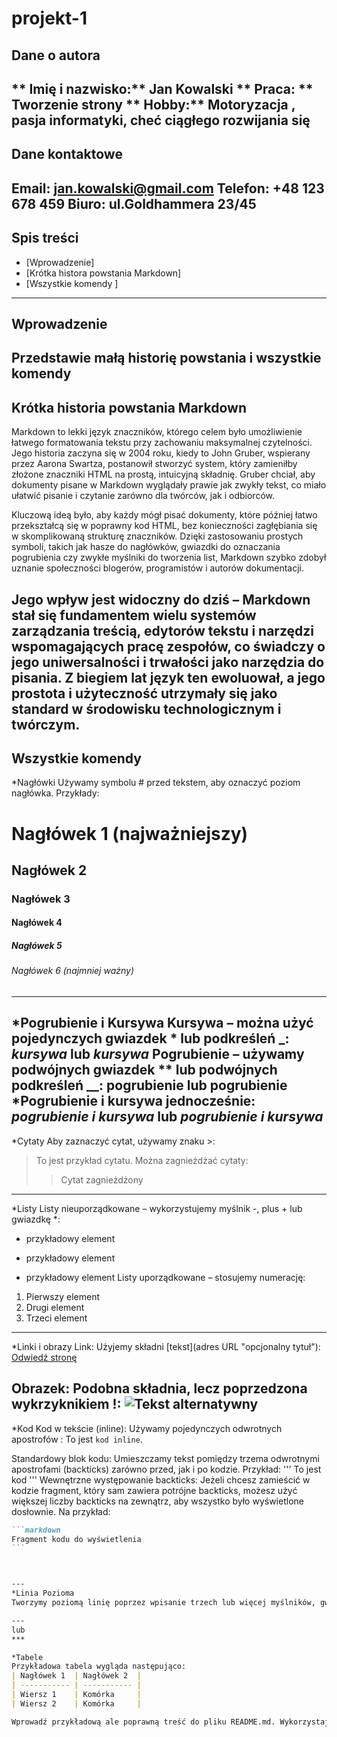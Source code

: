 # projekt-1
## Dane o autora 
** Imię i nazwisko:** Jan Kowalski
** Praca: ** Tworzenie strony
** Hobby:** Motoryzacja , pasja informatyki, cheć ciągłego rozwijania się
---
## Dane kontaktowe
**Email:** jan.kowalski@gmail.com
**Telefon:** +48 123 678 459
**Biuro:** ul.Goldhammera 23/45
---
## Spis treści
+ [Wprowadzenie]
+ [Krótka histora powstania Markdown]
+ [Wszystkie komendy ]
 --- 
  

## Wprowadzenie 
Przedstawie małą historię powstania i wszystkie komendy
---
## Krótka historia powstania Markdown
Markdown to lekki język znaczników, którego celem było umożliwienie łatwego formatowania tekstu przy zachowaniu maksymalnej czytelności. Jego historia zaczyna się w 2004 roku, kiedy to John Gruber, wspierany przez Aarona Swartza, postanowił stworzyć system, który zamieniłby złożone znaczniki HTML na prostą, intuicyjną składnię. Gruber chciał, aby dokumenty pisane w Markdown wyglądały prawie jak zwykły tekst, co miało ułatwić pisanie i czytanie zarówno dla twórców, jak i odbiorców.

Kluczową ideą było, aby każdy mógł pisać dokumenty, które później łatwo przekształcą się w poprawny kod HTML, bez konieczności zagłębiania się w skomplikowaną strukturę znaczników. Dzięki zastosowaniu prostych symboli, takich jak hasze do nagłówków, gwiazdki do oznaczania pogrubienia czy zwykłe myślniki do tworzenia list, Markdown szybko zdobył uznanie społeczności blogerów, programistów i autorów dokumentacji.

Jego wpływ jest widoczny do dziś – Markdown stał się fundamentem wielu systemów zarządzania treścią, edytorów tekstu i narzędzi wspomagających pracę zespołów, co świadczy o jego uniwersalności i trwałości jako narzędzia do pisania. Z biegiem lat język ten ewoluował, a jego prostota i użyteczność utrzymały się jako standard w środowisku technologicznym i twórczym.
---
## Wszystkie komendy
*Nagłówki 
Używamy symbolu # przed tekstem, aby oznaczyć poziom nagłówka. Przykłady:
# Nagłówek 1 (najważniejszy)
## Nagłówek 2
### Nagłówek 3
#### Nagłówek 4
##### Nagłówek 5
###### Nagłówek 6 (najmniej ważny)
---
*Pogrubienie i Kursywa
Kursywa – można użyć pojedynczych gwiazdek * lub podkreśleń _:
*kursywa* lub _kursywa_
Pogrubienie – używamy podwójnych gwiazdek ** lub podwójnych podkreśleń __:
**pogrubienie** lub __pogrubienie__
*Pogrubienie i kursywa jednocześnie:
***pogrubienie i kursywa*** lub ___pogrubienie i kursywa___ 
---
*Cytaty
Aby zaznaczyć cytat, używamy znaku >:
> To jest przykład cytatu.
Można zagnieżdżać cytaty:
>> Cytat zagnieżdżony
---
*Listy
Listy nieuporządkowane – wykorzystujemy myślnik -, plus + lub gwiazdkę *:
- przykładowy element
+ przykładowy element
* przykładowy element
Listy uporządkowane – stosujemy numerację:
1. Pierwszy element
2. Drugi element
3. Trzeci element
---
*Linki i obrazy
Link: Użyjemy składni [tekst](adres URL "opcjonalny tytuł"):
[Odwiedź stronę](https://example.com "Przykładowy tytuł") 

Obrazek: Podobna składnia, lecz poprzedzona wykrzyknikiem !:
![Tekst alternatywny](https://example.com/obrazek.jpg "Opcjonalny tytuł")
---
*Kod
Kod w tekście (inline): Używamy pojedynczych odwrotnych apostrofów :
To jest `kod inline`.

Standardowy blok kodu: Umieszczamy tekst pomiędzy trzema odwrotnymi apostrofami (backticks) zarówno przed, jak i po kodzie. Przykład:
'''
To jest kod
'''
Wewnętrzne występowanie backticks: Jeżeli chcesz zamieścić w kodzie fragment, który sam zawiera potrójne backticks, możesz użyć większej liczby backticks na zewnątrz, aby wszystko było wyświetlone dosłownie. Na przykład:

````markdown
```markdown
Fragment kodu do wyświetlenia
```



---
*Linia Pozioma
Tworzymy poziomą linię poprzez wpisanie trzech lub więcej myślników, gwiazdek albo podkreśleń na oddzielnej linii:

---
lub
***

*Tabele
Przykładowa tabela wygląda następująco:
| Nagłówek 1  | Nagłówek 2  |
| ----------- | ----------- |
| Wiersz 1    | Komórka     |
| Wiersz 2    | Komórka     |

Wprowadź przykładową ale poprawną treść do pliku README.md. Wykorzystaj format markdown tworząc w nim dane o autorze i dane kontaktowe listę wypunktowaną dla spisu treści, nagłowki h2 i ich przykładową treść
